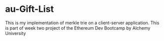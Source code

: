 # au-Gift-List
This is my implementation of merkle trie on a client-server application. This is part of week two project of the Ethereum Dev Bootcamp by Alchemy University
